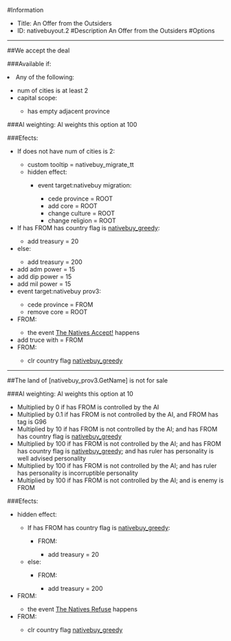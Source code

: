 #Information
 - Title: An Offer from the Outsiders
 - ID: nativebuyout.2
#Description
An Offer from the Outsiders
#Options

___
##We accept the deal

###Available if:
<li>Any of the following:</li><ul><li>num of cities is at least 2</li><li>capital scope:</li><ul><li>has empty adjacent province</li></ul></ul>

###AI weighting:
AI weights this option at 100


###Efects:<ul><li>If does not have num of cities is 2:</li><ul><li>custom tooltip = nativebuy_migrate_tt</li><li>hidden effect:</li><ul><li>event target:nativebuy migration:</li><ul><li>cede province = ROOT</li><li>add core = ROOT</li><li>change culture = ROOT</li><li>change religion = ROOT</li></ul></ul></ul><li>If has FROM has country flag is [nativebuy_greedy](../flags/nativebuy_greedy.md):</li><ul><li>add treasury = 20</li></ul><li>else:</li><ul><li>add treasury = 200</li></ul><li>add adm power = 15</li><li>add dip power = 15</li><li>add mil power = 15</li><li>event target:nativebuy prov3:</li><ul><li>cede province = FROM</li><li>remove core = ROOT</li></ul><li>FROM:</li><ul><li>the event [The Natives Accept!](../events/the_natives_accept.md) happens</li></ul><li>add truce with = FROM</li><li>FROM:</li><ul><li>clr country flag [nativebuy_greedy](../flags/nativebuy_greedy.md)</li></ul></ul>

___
##The land of [nativebuy_prov3.GetName] is not for sale

###AI weighting:
AI weights this option at 10
 - Multiplied by 0 if has FROM is controlled by the AI
 - Multiplied by 0.1 if has FROM is not controlled by the AI, and FROM has tag is G96
 - Multiplied by 10 if has FROM is not controlled by the AI; and  has FROM has country flag is [nativebuy_greedy](../flags/nativebuy_greedy.md)
 - Multiplied by 100 if has FROM is not controlled by the AI; and  has FROM has country flag is [nativebuy_greedy](../flags/nativebuy_greedy.md); and  has ruler has personality is well advised personality
 - Multiplied by 100 if has FROM is not controlled by the AI; and  has ruler has personality is incorruptible personality
 - Multiplied by 100 if has FROM is not controlled by the AI; and  is enemy is FROM


###Efects:<ul><li>hidden effect:</li><ul><li>If has FROM has country flag is [nativebuy_greedy](../flags/nativebuy_greedy.md):</li><ul><li>FROM:</li><ul><li>add treasury = 20</li></ul></ul><li>else:</li><ul><li>FROM:</li><ul><li>add treasury = 200</li></ul></ul></ul><li>FROM:</li><ul><li>the event [The Natives Refuse](../events/the_natives_refuse.md) happens</li></ul><li>FROM:</li><ul><li>clr country flag [nativebuy_greedy](../flags/nativebuy_greedy.md)</li></ul></ul>
